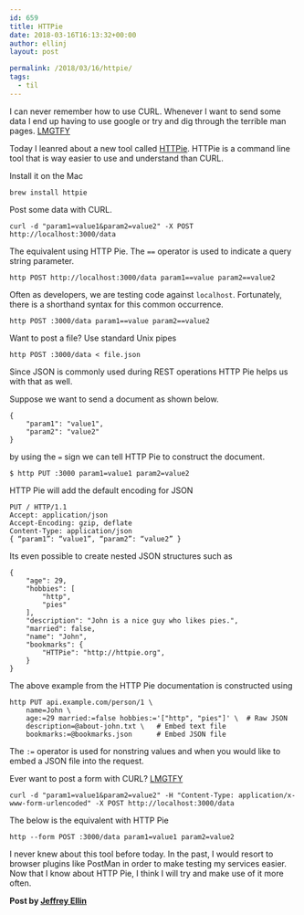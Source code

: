```yaml
---
id: 659
title: HTTPie
date: 2018-03-16T16:13:32+00:00
author: ellinj
layout: post

permalink: /2018/03/16/httpie/
tags:
  - til
---
```

I can never remember how to use CURL. Whenever I want to send some data I end up having to use google or try and dig through the terrible man pages. [LMGTFY](http://lmgtfy.com/?q=https%3A%2F%2Fgist.github.com%2Fsubfuzion%2F08c5d85437d5d4f00e58)

Today I leanred about a new tool called [HTTPie](https://github.com/jakubroztocil/httpie). HTTPie is a command line tool that is way easier to use and understand than CURL.

Install it on the Mac

    brew install httpie

Post some data with CURL.

    curl -d "param1=value1&param2=value2" -X POST http://localhost:3000/data

The equivalent using HTTP Pie. The `==` operator is used to indicate a query string parameter.

    http POST http://localhost:3000/data param1==value param2==value2

Often as developers, we are testing code against `localhost`. Fortunately, there is a shorthand syntax for this common occurrence.

    http POST :3000/data param1==value param2==value2

Want to post a file? Use standard Unix pipes

    http POST :3000/data < file.json

Since JSON is commonly used during REST operations HTTP Pie helps us with that as well.

Suppose we want to send a document as shown below.

    {
        "param1": "value1",
        "param2": "value2"
    }

by using the `=` sign we can tell HTTP Pie to construct the document.

    $ http PUT :3000 param1=value1 param2=value2

HTTP Pie will add the default encoding for JSON

    PUT / HTTP/1.1
    Accept: application/json
    Accept-Encoding: gzip, deflate
    Content-Type: application/json
    { “param1”: “value1”, “param2”: “value2” }

Its even possible to create nested JSON structures such as

    {
        "age": 29,
        "hobbies": [
            "http",
            "pies"
        ],
        "description": "John is a nice guy who likes pies.",
        "married": false,
        "name": "John",
        "bookmarks": {
            "HTTPie": "http://httpie.org",
        }
    }
    

The above example from the HTTP Pie documentation is constructed using

    http PUT api.example.com/person/1 \
        name=John \
        age:=29 married:=false hobbies:='["http", "pies"]' \  # Raw JSON
        description=@about-john.txt \   # Embed text file
        bookmarks:=@bookmarks.json      # Embed JSON file
    

The `:=` operator is used for nonstring values and when you would like to embed a JSON file into the request.

Ever want to post a form with CURL? [LMGTFY](http://lmgtfy.com/?q=post+form+using+curl)

    curl -d "param1=value1&param2=value2" -H "Content-Type: application/x-www-form-urlencoded" -X POST http://localhost:3000/data
    

The below is the equivalent with HTTP Pie

    http --form POST :3000/data param1=value1 param2=value2
    

I never knew about this tool before today. In the past, I would resort to browser plugins like PostMan in order to make testing my services easier. Now that I know about HTTP Pie, I think I will try and make use of it more often.

**Post by [Jeffrey Ellin](https://www.ellin.com/)**